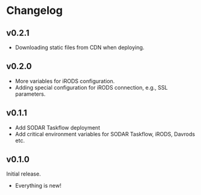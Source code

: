 # Changelog

## v0.2.1

- Downloading static files from CDN when deploying.

## v0.2.0

- More variables for iRODS configuration.
- Adding special configuration for iRODS connection, e.g., SSL parameters.

## v0.1.1

- Add SODAR Taskflow deployment
- Add critical environment variables for SODAR Taskflow, iRODS, Davrods etc.

## v0.1.0

Initial release.

- Everything is new!
